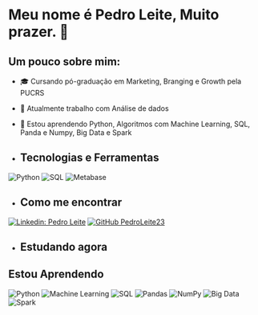 # Meu nome é Pedro Leite, Muito prazer. 👋

## Um pouco sobre mim:
- 🎓 Cursando pó-graduação em Marketing, Branging e Growth pela PUCRS
- 🔭 Atualmente trabalho com Análise de dados
- 🌱 Estou aprendendo Python, Algoritmos com Machine Learning, SQL, Panda e Numpy, Big Data e Spark

- ## Tecnologias e Ferramentas
![Python](https://img.shields.io/badge/-Python-black?style=flat-square&logo=python)
![SQL](https://img.shields.io/badge/-SQL-black?style=flat-square&logo=mysql)
![Metabase](https://img.shields.io/badge/-Metabase-black?style=flat-square&logo=metabase)

- ## Como me encontrar
[![Linkedin: Pedro Leite](https://img.shields.io/badge/-PedroLeite-blue?style=flat-square&logo=Linkedin&logoColor=white&link=https://www.linkedin.com/in/pedrol23/)](https://www.linkedin.com/in/pedrol23/)
[![GitHub PedroLeite23](https://img.shields.io/github/followers/PedroLeite23?label=follow&style=social)](https://github.com/PedroLeite23)

- ## Estudando agora
## Estou Aprendendo
![Python](https://img.shields.io/badge/-Python-black?style=flat-square&logo=python)
![Machine Learning](https://img.shields.io/badge/-Machine%20Learning-black?style=flat-square&logo=TensorFlow)
![SQL](https://img.shields.io/badge/-SQL-black?style=flat-square&logo=mysql)
![Pandas](https://img.shields.io/badge/-Pandas-black?style=flat-square&logo=pandas)
![NumPy](https://img.shields.io/badge/-NumPy-black?style=flat-square&logo=numpy)
![Big Data](https://img.shields.io/badge/-Big%20Data-black?style=flat-square&logo=apache)
![Spark](https://img.shields.io/badge/-Spark-black?style=flat-square&logo=apache-spark)
